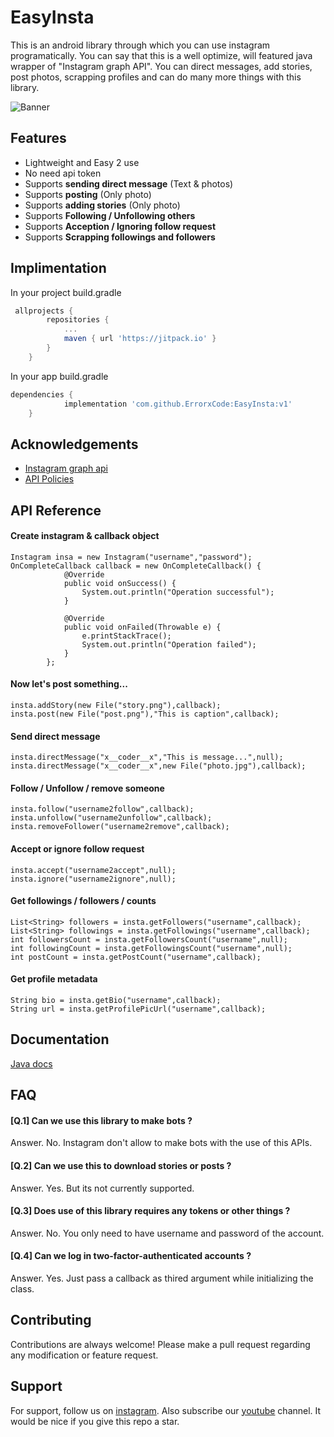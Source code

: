 
# EasyInsta
This is an android library through which you can use instagram programatically. You can say that this is a well optimize, will featured java wrapper of "Instagram graph API". You can direct messages, add stories, post photos, scrapping profiles and can do many more things with this library.

![Banner](https://vinyl-state.com/wp-content/uploads/2020/12/instagram-logo2.jpg)

## Features

- Lightweight and Easy 2 use
- No need api token
- Supports **sending direct message** (Text & photos)
- Supports **posting** (Only photo)
- Supports **adding stories** (Only photo)
- Supports **Following / Unfollowing others**
- Supports **Acception / Ignoring follow request**
- Supports **Scrapping followings and followers**

## Implimentation
 In your project build.gradle
```groovy
 allprojects {
		repositories {
			...
			maven { url 'https://jitpack.io' }
		}
	}
```
In your app build.gradle
```groovy
dependencies {
	        implementation 'com.github.ErrorxCode:EasyInsta:v1'
	}
```



## Acknowledgements

 - [Instagram graph api](https://developers.facebook.com/docs/instagram-api/)
 - [API Policies](https://developers.facebook.com/devpolicy/)


## API Reference

#### Create instagram & callback object
```
Instagram insa = new Instagram("username","password");
OnCompleteCallback callback = new OnCompleteCallback() {
            @Override
            public void onSuccess() {
                System.out.println("Operation successful");
            }

            @Override
            public void onFailed(Throwable e) {
                e.printStackTrace();
                System.out.println("Operation failed");
            }
        };
```

#### Now let's post something...
```
insta.addStory(new File("story.png"),callback);
insta.post(new File("post.png"),"This is caption",callback);
```

#### Send direct message
```
insta.directMessage("x__coder__x","This is message...",null);
insta.directMessage("x__coder__x",new File("photo.jpg"),callback);
```

#### Follow / Unfollow / remove someone
```
insta.follow("username2follow",callback);
insta.unfollow("username2unfollow",callback);
insta.removeFollower("username2remove",callback);

```

#### Accept or ignore follow request
```
insta.accept("username2accept",null);
insta.ignore("username2ignore",null);
```

#### Get followings / followers / counts
```
List<String> followers = insta.getFollowers("username",callback);
List<String> followings = insta.getFollowings("username",callback);
int followersCount = insta.getFollowersCount("username",null);
int followingCount = insta.getFollowingsCount("username",null);
int postCount = insta.getPostCount("username",callback);
```

#### Get profile metadata
```
String bio = insta.getBio("username",callback);
String url = insta.getProfilePicUrl("username",callback);
```
## Documentation

[Java docs](https://errorxcode.github.io/docs/easyinsta/index.html)


## FAQ

#### [Q.1] Can we use this library to make bots ?

Answer. No. Instagram don't allow to make bots with the use of this APIs.

#### [Q.2] Can we use this to download stories or posts ?

Answer. Yes. But its not currently supported.

#### [Q.3] Does use of this library requires any tokens or other things  ?

Answer. No. You only need to have username and password of the account.

#### [Q.4] Can we log in two-factor-authenticated accounts ?

Answer. Yes. Just pass a callback as thired argument while initializing the class.



## Contributing

Contributions are always welcome! Please make a pull request regarding any modification or feature request.


## Support

For support, follow us on [instagram](https://www.instagram.com/andro.developer).
 Also subscribe our [youtube](https://www.youtube.com/channel/UCcQS2F6LXAyuE_RXoIQxkMA) channel.
 It would be nice if you give this repo a star.


